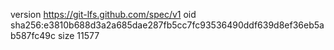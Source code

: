 version https://git-lfs.github.com/spec/v1
oid sha256:e3810b688d3a2a685dae287fb5cc7fc93536490ddf639d8ef36eb5ab587fc49c
size 11577
